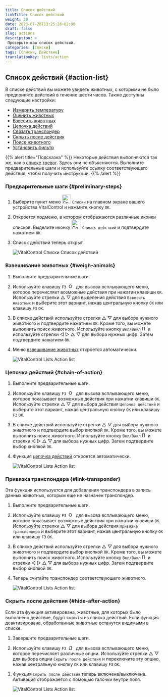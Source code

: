 ```yaml
---
title: Список действий
linkTitle: Список действий
weight: 30
date: 2023-07-28T13:25:28+02:00
draft: false
slug: actions
description: >
 Проверьте ваш список действий.
categories: [Списки]
tags: [Списки, Действие]
translationKey: lists/action
---
```

## Список действий {#action-list}

В списке действий вы можете увидеть животных, с которыми не было предпринято действий в течение шести часов. Также доступны следующие настройки:

- [Измерить температуру](../alarm/#измерение-температуры)
- [Оценить животных](../alarm/#оценка-состояния-животного)
- [Взвесить животных](#взвешивание-животных)
- [Цепочка действий](#цепочка-действий)
- [Связать транспондер](#привязка-транспондера)
- [Скрыть после действия](#скрыть-после-действия)
- [Поиск животного](../alarm/#поиск-животного)
- [Установить фильтр](../alarm/#поиск-животного)

{{% alert title="Подсказка" %}}
Некоторые действия выполняются так же, как в [списке тревог](../alarm). Здесь они не объясняются. Выполните предварительные шаги и используйте ссылку соответствующего действия, чтобы получить инструкции.
{{% /alert %}}

### Предварительные шаги {#preliminary-steps}

1. Выберите пункт меню <img src="/icons/main/lists.svg" width="28" align="bottom" alt="Списки" />  `Списки` на главном экране вашего устройства VitalControl и нажмите кнопку `OK`.

2. Откроется подменю, в котором отображаются различные иконки списков. Выделите иконку <img src="/icons/lists/actionlist.svg" width="30" align="bottom" alt="Список действий" /> `Список действий` и подтвердите нажатием `OK`.

3. Список действий теперь открыт.

   ![VitalControl Списки Список действий](../images/firststeps3.png "Предварительные шаги")

### Взвешивание животных {#weigh-animals}

1. Выполните предварительные шаги.

2. Используйте клавишу `F3` &nbsp;<img src="/icons/footer/open-popup.svg" width="15" align="bottom" alt="Открыть всплывающее окно" />&nbsp; для вызова всплывающего меню, которое перечисляет возможные действия при нажатии клавиши `OK`. Используйте стрелки △ ▽ для выделения действия `Взвесить животных` и выберите этот вариант, нажав центральную кнопку `OK` или клавишу `F3` `OK`.

3. В списке действий используйте стрелки △ ▽ для выбора нужного животного и подтвердите нажатием `OK`. Кроме того, вы можете выполнить поиск животного. Используйте кнопку `Вкл/Выкл` <img src="/icons/footer/search.svg" width="15" align="bottom" alt="Поиск" /> и используйте стрелки ◁ ▷ △ ▽ для выбора нужных цифр. Затем подтвердите нажатием `OK`.

4. Меню [взвешивание животных](..) откроется автоматически.

   ![VitalControl Lists Action list](../images/weightanimals.png "Взвешивание животных")

### Цепочка действий {#chain-of-action}

1. Выполните предварительные шаги.

2. Используйте клавишу `F3` &nbsp;<img src="/icons/footer/open-popup.svg" width="15" align="bottom" alt="Открыть всплывающее окно" />&nbsp; для вызова всплывающего меню, которое показывает возможные действия при нажатии клавиши `OK`. Используйте стрелки △ ▽ для выбора действия `Цепочка действий` и выберите этот вариант, нажав центральную кнопку `OK` или клавишу `F3` `OK`.

3. В списке действий используйте стрелки △ ▽ для выбора нужного животного и подтвердите выбор кнопкой `OK`. Кроме того, вы можете выполнить поиск животного. Используйте кнопку `Вкл/Выкл` <img src="/icons/footer/search.svg" width="15" align="bottom" alt="Поиск" /> и стрелки ◁ ▷ △ ▽ для выбора нужных цифр. Затем подтвердите выбор кнопкой `OK`.

4. Функция [цепочка действий](../../chain-of-actions) откроется автоматически.

   ![VitalControl Lists Action list](../images/chainofaction.png "Цепочка действий")

### Привязка транспондера {#link-transponder}

Эта функция используется для добавления транспондера в запись данных животных, которым еще не назначен транспондер.

1. Выполните предварительные шаги.

2. Используйте клавишу `F3` &nbsp;<img src="/icons/footer/open-popup.svg" width="15" align="bottom" alt="Открыть всплывающее окно" />&nbsp; для вызова всплывающего меню, которое показывает возможные действия при нажатии клавиши `OK`. Используйте стрелки △ ▽ для выбора действия `Привязка транспондера` и выберите этот вариант, нажав центральную кнопку `OK` или клавишу `F3` `OK`.

3. В списке действий используйте стрелки △ ▽ для выбора нужного животного и подтвердите выбор кнопкой `OK`. Кроме того, вы можете выполнить поиск животного. Используйте кнопку `Вкл/Выкл` <img src="/icons/footer/search.svg" width="15" align="bottom" alt="Поиск" /> и стрелки ◁ ▷ △ ▽ для выбора нужных цифр. Затем подтвердите выбор кнопкой `OK`.

4. Теперь считайте транспондер соответствующего животного.

   ![VitalControl Lists Action list](../images/linktransponder.png "Привязка транспондера")

### Скрыть после действия {#hide-after-action}

Если эта функция активирована, животные, для которых было выполнено действие, будут скрыты из списка действий. Если функция деактивирована, обработанные животные останутся видимыми в списке.

1. Завершите предварительные шаги.

2. Используйте клавишу `F3` &nbsp;<img src="/icons/footer/open-popup.svg" width="15" align="bottom" alt="Действия" />&nbsp; для вызова всплывающего меню, которое перечисляет различные опции. Используйте стрелки △ ▽ для выбора опции `Скрыть после действия` и переключите эту опцию, нажав центральную кнопку `OK` или клавишу `F3` `OK`.

3. Функция `Скрыть после действия` теперь включена/выключена. Активация отображается с помощью галочки внутри поля.

   ![VitalControl Lists Action list](../images/hideafteraction.png "Скрыть после действия")

